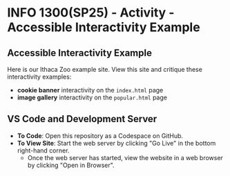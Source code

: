 # INFO 1300(SP25) - Activity - Accessible Interactivity Example 

## Accessible Interactivity Example

Here is our Ithaca Zoo example site.  View this site and critique these interactivity examples:

- **cookie banner** interactivity on the `index.html` page
- **image gallery** interactivity on the `popular.html` page

## VS Code and Development Server

- **To Code**: Open this repository as a Codespace on GitHub.
- **To View Site**: Start the web server by clicking "Go Live" in the bottom right-hand corner.
  - Once the web server has started, view the website in a web browser by clicking "Open in Browser".